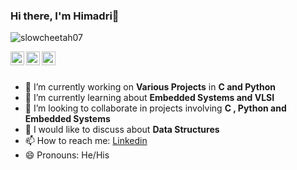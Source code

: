 ### Hi there, I'm Himadri👋
<p align="left"> <img src="https://komarev.com/ghpvc/?username=himadrigit&label=Views&color=red&style=metal" alt="slowcheetah07" /> </p>

<a href="https://linkedin.com/in/himadribhattacharya3/">
  <img align="left" alt="Himadri's Linkdein" width="22px" src="https://cdn.jsdelivr.net/npm/simple-icons@v3/icons/linkedin.svg" />
</a>
<a href="https://github.com/slowcheetah07">
  <img align="left" alt="Himadri's Github" width="22px" src="https://cdn.jsdelivr.net/npm/simple-icons@v3/icons/github.svg" />
</a>
<a href="https://www.instagram.com/slowcheetah07_">
  <img align="left" alt="Himadri's Instagram" width="22px" src="https://cdn.jsdelivr.net/npm/simple-icons@v3/icons/instagram.svg" />
</a>


<br/>
<br/>

- 🔭 I’m currently working on **Various Projects** in **C and Python**
- 🌱 I’m currently learning about **Embedded Systems and VLSI**
- 👯 I’m looking to collaborate in projects involving **C , Python and Embedded Systems**
- 💬 I would like to discuss about **Data Structures**
- 📫 How to reach me:  [Linkedin](https://linkedin.com/in/himadribhattacharya3/) 
- 😄 Pronouns: He/His

